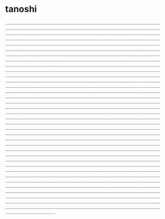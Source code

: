 # tanoshi
........................................................................................................................................................................................................................................................................................................................................................................................................................................................................................................................................................................................................................................................................................................................................................................................................................................................................................................................................................................................................................................................................................................................................................................................................................................................................................................................................................................................................................................................................................................................................................................................................................................................................................................................................................................................................................................................................................................................................................................................................................................................................................................................................................................................................................................................................................................................................................................................................................................................................................................................................................................................................................................................................................................................................................................................................................................................................................................................................................................................................................................................................................................................................................................................................................................................................................................................................................................................................................................................................................................................................................................................................................................................................................................................................................................................................................................................................................................................................................................................................................................................................................................................................................................................................................................................................................................................................................................................................................................................................................................................................................................................................................................................................................